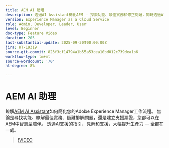 ```yaml
---
title: AEM AI 助理
description: 透過AI Assistant簡化AEM — 探索功能、最佳實務和修正問題，同時透過AI支援提高生產力。
version: Experience Manager as a Cloud Service
role: Admin, Developer, Leader, User
level: Beginner
doc-type: Feature Video
duration: 205
last-substantial-update: 2025-09-30T00:00:00Z
jira: KT-19319
source-git-commit: 823f3cf14794a1b55a53cea10bd012c739dea1b6
workflow-type: tm+mt
source-wordcount: '70'
ht-degree: 8%

---
```



# AEM AI 助理

瞭解[AEM AI Assistant](https://experienceleague.adobe.com/zh-hant/docs/experience-manager-cloud-service/content/ai-in-aem/ai-assistant/ai-assistant-in-aem#)如何簡化您的Adobe Experience Manager工作流程。 無論是尋找功能、瞭解最佳實務、疑難排解問題，還是建立支援票證，您都可以在AEM中智慧型陪伴。 透過AI支援的指引、見解和支援，大幅提升生產力 — 全都在一處。

>[!VIDEO](https://video.tv.adobe.com/v/3475369/?learn=on&enablevpops&captions=chi_hant)
